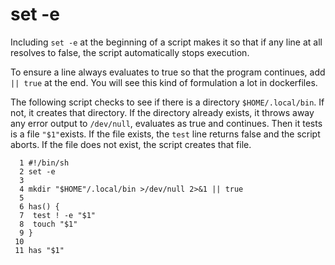 # set -e

Including `set -e` at the beginning of a script makes it so that if any line at all resolves to false, the script automatically stops execution. 

To ensure a line always evaluates to true so that the program continues, add `|| true` at the end. You will see this kind of formulation a lot in dockerfiles.

The following script checks to see if there is a directory `$HOME/.local/bin`. If not, it creates that directory. If the directory already exists, it throws away any error output to `/dev/null`, evaluates as true and continues. Then it tests is a file `"$1"`exists. If the file exists, the `test` line returns false and the script aborts. If the file does not exist, the script creates that file. 
```
  1 #!/bin/sh
  2 set -e
  3 
  4 mkdir "$HOME"/.local/bin >/dev/null 2>&1 || true
  5 
  6 has() {
  7  test ! -e "$1"
  8  touch "$1"
  9 }
 10 
 11 has "$1"
```
